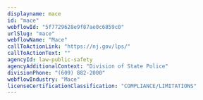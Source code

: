 ```yaml
---
displayname: mace
id: "mace"
webflowId: "5f7729628e9f87ae0c6859c0"
urlSlug: "mace"
webflowName: "Mace"
callToActionLink: "https://nj.gov/lps/"
callToActionText: ""
agencyId: law-public-safety
agencyAdditionalContext: "Division of State Police"
divisionPhone: "(609) 882-2000"
webflowIndustry: "Mace"
licenseCertificationClassification: "COMPLIANCE/LIMITATIONS"
---
```

